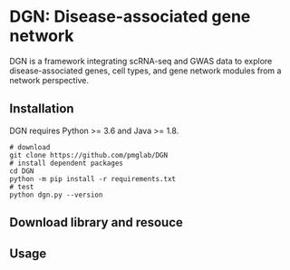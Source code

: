 # DGN: Disease-associated gene network
DGN is a framework integrating scRNA-seq and GWAS data to explore disease-associated genes, cell types, and gene network modules from a network perspective.


## Installation
DGN requires Python >= 3.6 and Java >= 1.8. 
```shell
# download 
git clone https://github.com/pmglab/DGN
# install dependent packages
cd DGN
python -m pip install -r requirements.txt
# test
python dgn.py --version
```
## Download library and resouce

## Usage


